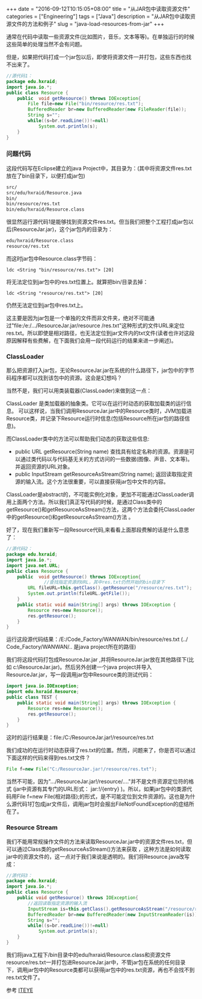 +++
date = "2016-09-12T10:15:05+08:00"
title = "从JAR包中读取资源文件"
categories = ["Engineering"]
tags = ["Java"]
description = "从JAR包中读取资源文件的方法和例子"
slug = "java-load-resources-from-jar"
+++

通常在代码中读取一些资源文件(比如图片，音乐，文本等等)。在单独运行的时候这些简单的处理当然不会有问题。

但是，如果把代码打成一个jar包以后，即使将资源文件一并打包，这些东西也找不出来了。

```java
//源代码1：  
package edu.hxraid;
import java.io.*;
public class Resource {
    public  void getResource() throws IOException{
        File file=new File("bin/resource/res.txt");
        BufferedReader br=new BufferedReader(new FileReader(file));
        String s="";
        while((s=br.readLine())!=null)
            System.out.println(s);
    }
}
```

### 问题代码

这段代码写在Eclipse建立的java Project中，其目录为：(其中将资源文件res.txt放在了bin目录下，以便打成jar包)

```bash
src/
src/edu/hxraid/Resource.java
bin/
bin/resource/res.txt
bin/edu/hxraid/Resource.class
```

很显然运行源代码1是能够找到资源文件res.txt。但当我们把整个工程打成jar包以后(ResourceJar.jar)，这个jar包内的目录为：

```bash
edu/hxraid/Resource.class
resource/res.txt
```

而这时jar包中Resource.class字节码：

```console
ldc <String "bin/resource/res.txt"> [20]
```

将无法定位到jar包中的res.txt位置上。就算把bin/目录去掉：

```console
ldc <String "resource/res.txt"> [20]
```

仍然无法定位到jar包中res.txt上。

这主要是因为jar包是一个单独的文件而非文件夹，绝对不可能通过"file:/e:/.../ResourceJar.jar/resource /res.txt"这种形式的文件URL来定位res.txt。所以即使是相对路径，也无法定位到jar文件内的txt文件(读者也许对这段原因解释有些费解，在下面我们会用一段代码运行的结果来进一步阐述)。

### ClassLoader

那么把资源打入jar包，无论ResourceJar.jar在系统的什么路径下，jar包中的字节码程序都可以找到该包中的资源。这会是幻想吗？

当然不是，我们可以用类装载器(ClassLoader)来做到这一点：

ClassLoader 是类加载器的抽象类。它可以在运行时动态的获取加载类的运行信息。 可以这样说，当我们调用ResourceJar.jar中的Resource类时，JVM加载进Resource类，并记录下Resource运行时信息(包括Resource所在jar包的路径信息)。

而ClassLoader类中的方法可以帮助我们动态的获取这些信息:

* public URL getResource(String name) 
    查找具有给定名称的资源。资源是可以通过类代码以与代码基无关的方式访问的一些数据(图像、声音、文本等)。并返回资源的URL对象。
* public InputStream getResourceAsStream(String name); 
    返回读取指定资源的输入流。这个方法很重要，可以直接获得jar包中文件的内容。

ClassLoader是abstract的，不可能实例化对象，更加不可能通过ClassLoader调用上面两个方法。所以我们真正写代码的时候，是通过Class类中的getResource()和getResourceAsStream()方法，这两个方法会委托ClassLoader中的getResource()和getResourceAsStream()方法 。

好了，现在我们重新写一段Resource代码,来看看上面那段费解的话是什么意思了：

```java
//源代码2：  
package edu.hxraid;
import java.io.*;
import java.net.URL;
public class Resource {
    public  void getResource() throws IOException{
              //查找指定资源的URL，其中res.txt仍然开始的bin目录下
        URL fileURL=this.getClass().getResource("/resource/res.txt");
        System.out.println(fileURL.getFile());
    }
    public static void main(String[] args) throws IOException {
        Resource res=new Resource();
        res.getResource();
    }
}
```

运行这段源代码结果：/E:/Code_Factory/WANWAN/bin/resource/res.txt  (../ Code_Factory/WANWAN/.. 是java project所在的路径)

我们将这段代码打包成ResourceJar.jar ,并将ResourceJar.jar放在其他路径下(比如 c:\ResourceJar.jar)。然后另外创建一个java project并导入ResourceJar.jar，写一段调用jar包中Resource类的测试代码：

```java
import java.io.IOException;
import edu.hxraid.Resource;
public class TEST {
    public static void main(String[] args) throws IOException {
        Resource res=new Resource();
        res.getResource();
    }
}
```

这时的运行结果是：file:/C:/ResourceJar.jar!/resource/res.txt
 
我们成功的在运行时动态获得了res.txt的位置。然而，问题来了，你是否可以通过下面这样的代码来得到res.txt文件？

```java
File f=new File("C:/ResourceJar.jar!/resource/res.txt");
```

当然不可能，因为".../ResourceJar.jar!/resource/...."并不是文件资源定位符的格式 (jar中资源有其专门的URL形式： jar:<url>!/{entry} )。所以，如果jar包中的类源代码用File f=new File(相对路径);的形式，是不可能定位到文件资源的。这也是为什么源代码1打包成jar文件后，调用jar包时会报出FileNotFoundException的症结所在了。

### Resource Stream

我们不能用常规操作文件的方法来读取ResourceJar.jar中的资源文件res.txt，但可以通过Class类的getResourceAsStream()方法来获取 ，这种方法是如何读取jar中的资源文件的，这一点对于我们来说是透明的。我们将Resource.java改写成：

```java
//源代码3：  
package edu.hxraid;  
import java.io.*;  
public class Resource {  
    public void getResource() throws IOException{  
        //返回读取指定资源的输入流  
        InputStream is=this.getClass().getResourceAsStream("/resource/res.txt");   
        BufferedReader br=new BufferedReader(new InputStreamReader(is));  
        String s="";  
        while((s=br.readLine())!=null)  
            System.out.println(s);  
    }  
}
```

我们将java工程下/bin目录中的edu/hxraid/Resource.class和资源文件resource/res.txt一并打包进ResourceJar.jar中，不管jar包在系统的任何目录下，调用jar包中的Resource类都可以获得jar包中的res.txt资源，再也不会找不到res.txt文件了。

参考
[ITEYE](http://hxraid.iteye.com/blog/483115)